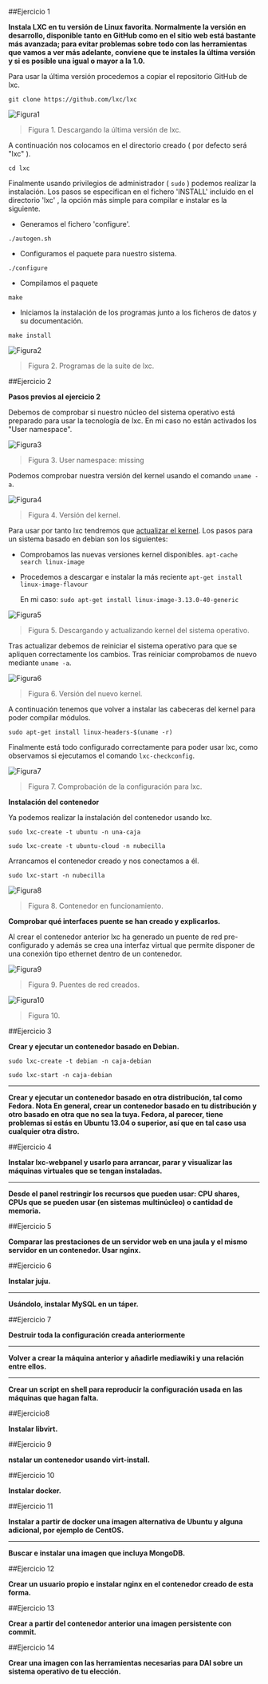 ##Ejercicio 1

**Instala LXC en tu versión de Linux favorita. Normalmente la versión en desarrollo, disponible tanto en GitHub como en el sitio web está bastante más avanzada; para evitar problemas sobre todo con las herramientas que vamos a ver más adelante, conviene que te instales la última versión y si es posible una igual o mayor a la 1.0.**

Para usar la última versión procedemos a copiar el repositorio GitHub de lxc.

```git clone https://github.com/lxc/lxc```

![Figura1](Imagenes/ej4_1_1.png)
> Figura 1. Descargando la última versión de lxc.

A continuación nos colocamos en el directorio creado ( por defecto será "lxc" ).

```cd lxc```

Finalmente usando privilegios de administrador ( ```sudo``` ) podemos realizar la instalación. Los pasos se especifican en el fichero 'INSTALL' incluido en el directorio 'lxc' , la opción más simple para compilar e instalar es la siguiente.


* 	Generamos el fichero 'configure'.

```./autogen.sh```

*	Configuramos el paquete para nuestro sistema.

```./configure```

* 	Compilamos el paquete

```make```

* 	Iniciamos la instalación de los programas junto a los ficheros de datos y su documentación.

```make install```


![Figura2](Imagenes/ej4_1_2.png)
> Figura 2. Programas de la suite de lxc.


##Ejercicio 2

**Pasos previos al ejercicio 2**

Debemos de comprobar si nuestro núcleo del sistema operativo está preparado para usar la tecnología de lxc. En mi caso no están activados los "User namespace".

![Figura3](Imagenes/ej4_2_4.png)
> Figura 3. User namespace: missing

Podemos comprobar nuestra versión del kernel usando el comando ```uname -a```.

![Figura4](Imagenes/ej4_2_2.png)
> Figura 4. Versión del kernel.

Para usar por tanto lxc tendremos que [actualizar el kernel](https://wiki.debian.org/HowToUpgradeKernel). Los pasos para un sistema basado en debian son los siguientes:

* Comprobamos las nuevas versiones kernel disponibles.
	```apt-cache search linux-image```
* Procedemos a descargar e instalar la más reciente
	```apt-get install linux-image-flavour```

	En mi caso: ```sudo apt-get install linux-image-3.13.0-40-generic```

![Figura5](Imagenes/ej4_2_3.png)
> Figura 5. Descargando y actualizando kernel del sistema operativo.

Tras actualizar debemos de reiniciar el sistema operativo para que se apliquen correctamente los cambios. Tras reiniciar comprobamos de nuevo mediante ```uname -a```. 

![Figura6](Imagenes/ej4_2_5.png)
> Figura 6. Versión del nuevo kernel.

A continuación tenemos que volver a instalar las cabeceras del kernel para poder compilar módulos.

```sudo apt-get install linux-headers-$(uname -r)```

Finalmente está todo configurado correctamente para poder usar lxc, como observamos si ejecutamos el comando ```lxc-checkconfig```.

![Figura7](Imagenes/ej4_2_6.png)
>Figura 7. Comprobación de la configuración para lxc.

**Instalación del contenedor**

Ya podemos realizar la instalación del contenedor usando lxc.

```sudo lxc-create -t ubuntu -n una-caja```

```sudo lxc-create -t ubuntu-cloud -n nubecilla```

Arrancamos el contenedor creado y nos conectamos a él.

```sudo lxc-start -n nubecilla```

![Figura8](Imagenes/ej4_2_7.png)
>Figura 8. Contenedor en funcionamiento.

**Comprobar qué interfaces puente se han creado y explicarlos.**

Al crear el contenedor anterior lxc ha generado un puente de red pre-configurado y además se crea una interfaz virtual que permite disponer de una conexión tipo ethernet dentro de un contenedor.

![Figura9](Imagenes/ej4_2_8.png)
>Figura 9. Puentes de red creados.

![Figura10](Imagenes/ej4_2_9.png)
>Figura 10.


##Ejercicio 3

**Crear y ejecutar un contenedor basado en Debian.**

```sudo lxc-create -t debian -n caja-debian```

```sudo lxc-start -n caja-debian```


---

**Crear y ejecutar un contenedor basado en otra distribución, tal como Fedora. Nota En general, crear un contenedor basado en tu distribución y otro basado en otra que no sea la tuya. Fedora, al parecer, tiene problemas si estás en Ubuntu 13.04 o superior, así que en tal caso usa cualquier otra distro.**

##Ejercicio 4

**Instalar lxc-webpanel y usarlo para arrancar, parar y visualizar las máquinas virtuales que se tengan instaladas.**

---

**Desde el panel restringir los recursos que pueden usar: CPU shares, CPUs que se pueden usar (en sistemas multinúcleo) o cantidad de memoria.**

##Ejercicio 5

**Comparar las prestaciones de un servidor web en una jaula y el mismo servidor en un contenedor. Usar nginx.**

##Ejercicio 6

**Instalar juju.**

---

**Usándolo, instalar MySQL en un táper.**

##Ejercicio 7

**Destruir toda la configuración creada anteriormente**

---

**Volver a crear la máquina anterior y añadirle mediawiki y una relación entre ellos.**

---

**Crear un script en shell para reproducir la configuración usada en las máquinas que hagan falta.**

##Ejercicio8

**Instalar libvirt.**

##Ejercicio 9

**nstalar un contenedor usando virt-install.**

##Ejercicio 10

**Instalar docker.**

##Ejercicio 11

**Instalar a partir de docker una imagen alternativa de Ubuntu y alguna adicional, por ejemplo de CentOS.**

---

**Buscar e instalar una imagen que incluya MongoDB.**

##Ejercicio 12

**Crear un usuario propio e instalar nginx en el contenedor creado de esta forma.**

##Ejercicio 13

**Crear a partir del contenedor anterior una imagen persistente con commit.**

##Ejercicio 14

**Crear una imagen con las herramientas necesarias para DAI sobre un sistema operativo de tu elección.**
